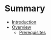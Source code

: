 # Summary

* [Introduction](README.md)
* [Overview](overview.md)
  * [Prerequisites](overview/prerequisites.md)

